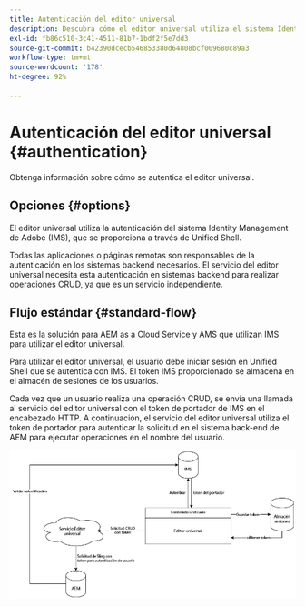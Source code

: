 ```yaml
---
title: Autenticación del editor universal
description: Descubra cómo el editor universal utiliza el sistema Identity Management de Adobe (IMS) para la autenticación.
exl-id: fb86c510-3c41-4511-81b7-1bdf2f5e7dd3
source-git-commit: b42390dcecb546853380d64808bcf009680c89a3
workflow-type: tm+mt
source-wordcount: '178'
ht-degree: 92%

---
```



# Autenticación del editor universal {#authentication}

Obtenga información sobre cómo se autentica el editor universal.

## Opciones {#options}

El editor universal utiliza la autenticación del sistema Identity Management de Adobe (IMS), que se proporciona a través de Unified Shell.

Todas las aplicaciones o páginas remotas son responsables de la autenticación en los sistemas backend necesarios. El servicio del editor universal necesita esta autenticación en sistemas backend para realizar operaciones CRUD, ya que es un servicio independiente.

## Flujo estándar {#standard-flow}

Esta es la solución para AEM as a Cloud Service y AMS que utilizan IMS para utilizar el editor universal.

Para utilizar el editor universal, el usuario debe iniciar sesión en Unified Shell que se autentica con IMS. El token IMS proporcionado se almacena en el almacén de sesiones de los usuarios.

Cada vez que un usuario realiza una operación CRUD, se envía una llamada al servicio del editor universal con el token de portador de IMS en el encabezado HTTP. A continuación, el servicio del editor universal utiliza el token de portador para autenticar la solicitud en el sistema back-end de AEM para ejecutar operaciones en el nombre del usuario.

![Flujo de autenticación estándar](assets/standard-flow.png)
